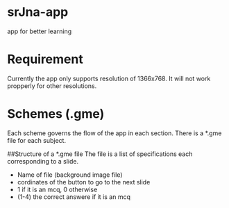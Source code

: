 # srJna-app
app for better learning
# Requirement
Currently the app only supports resolution of 1366x768.
It will not work propperly for other resolutions.
# Schemes (.gme)
Each scheme governs the flow of the app in each section.
There is a *.gme file for each subject.

##Structure of a *.gme file
The file is a list of specifications each corresponding to a slide.
* Name of file (background image file)
* cordinates of the button to go to the next slide
* 1 if it is an mcq, 0 otherwise
* (1-4) the correct answere if it is an mcq
